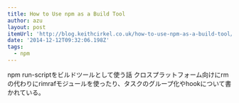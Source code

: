 ```yaml
---
title: How to Use npm as a Build Tool
author: azu
layout: post
itemUrl: 'http://blog.keithcirkel.co.uk/how-to-use-npm-as-a-build-tool/'
date: '2014-12-12T09:32:06.198Z'
tags:
  - npm
---
```

npm run-scriptをビルドツールとして使う話
クロスプラットフォーム向けにrmの代わりにrimrafモジュールを使ったり、タスクのグループ化やhookについて書かれている。
